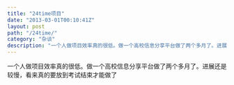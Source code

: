 ```yaml
---
title: "24time项目"
date: "2013-03-01T00:10:41Z"
layout: post
path: "/24time/"
category: "杂谈"
description: "一个人做项目效率真的很低。做一个高校信息分享平台做了两个多月了。进展还是较慢，看来真的要放到考试结束才能做了"
---
```

一个人做项目效率真的很低。做一个高校信息分享平台做了两个多月了。进展还是较慢，看来真的要放到考试结束才能做了
